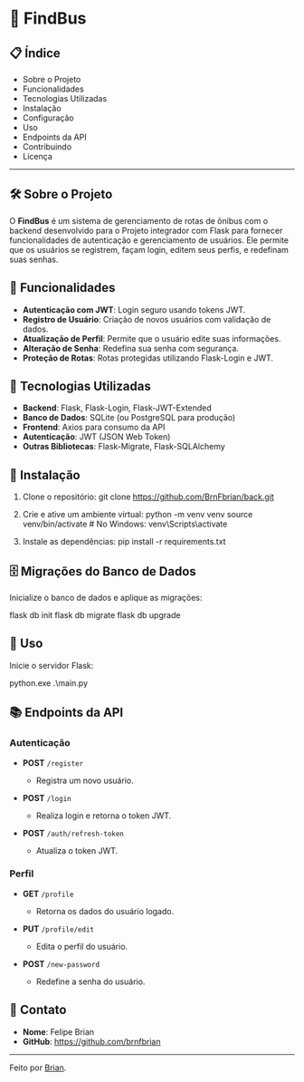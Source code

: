 # 🚌 **FindBus**

## 📋 **Índice**

- Sobre o Projeto
- Funcionalidades
- Tecnologias Utilizadas
- Instalação
- Configuração
- Uso
- Endpoints da API
- Contribuindo
- Licença

---

## 🛠️ **Sobre o Projeto**

O **FindBus** é um sistema de gerenciamento de rotas de ônibus com o backend desenvolvido para o Projeto integrador com Flask para fornecer funcionalidades de autenticação e gerenciamento de usuários. Ele permite que os usuários se registrem, façam login, editem seus perfis, e redefinam suas senhas.

## 🌟 **Funcionalidades**

- **Autenticação com JWT**: Login seguro usando tokens JWT.
- **Registro de Usuário**: Criação de novos usuários com validação de dados.
- **Atualização de Perfil**: Permite que o usuário edite suas informações.
- **Alteração de Senha**: Redefina sua senha com segurança.
- **Proteção de Rotas**: Rotas protegidas utilizando Flask-Login e JWT.

## 🧰 **Tecnologias Utilizadas**

- **Backend**: Flask, Flask-Login, Flask-JWT-Extended
- **Banco de Dados**: SQLite (ou PostgreSQL para produção)
- **Frontend**: Axios para consumo da API
- **Autenticação**: JWT (JSON Web Token)
- **Outras Bibliotecas**: Flask-Migrate, Flask-SQLAlchemy

## 🚀 **Instalação**

1. Clone o repositório:
   git clone https://github.com/BrnFbrian/back.git

2. Crie e ative um ambiente virtual:
   python -m venv venv
   source venv/bin/activate # No Windows: venv\Scripts\activate

3. Instale as dependências:
   pip install -r requirements.txt

## 🗄️ **Migrações do Banco de Dados**

Inicialize o banco de dados e aplique as migrações:

flask db init
flask db migrate
flask db upgrade

## 🏃 **Uso**

Inicie o servidor Flask:

python.exe .\main.py

## 📚 **Endpoints da API**

### **Autenticação**

- **POST** `/register`

  - Registra um novo usuário.

- **POST** `/login`

  - Realiza login e retorna o token JWT.

- **POST** `/auth/refresh-token`
  - Atualiza o token JWT.

### **Perfil**

- **GET** `/profile`

  - Retorna os dados do usuário logado.

- **PUT** `/profile/edit`

  - Edita o perfil do usuário.

- **POST** `/new-password`
  - Redefine a senha do usuário.

## 💬 **Contato**

- **Nome**: Felipe Brian
- **GitHub**: https://github.com/brnfbrian

---

Feito por [Brian](https://github.com/seu-usuario).

